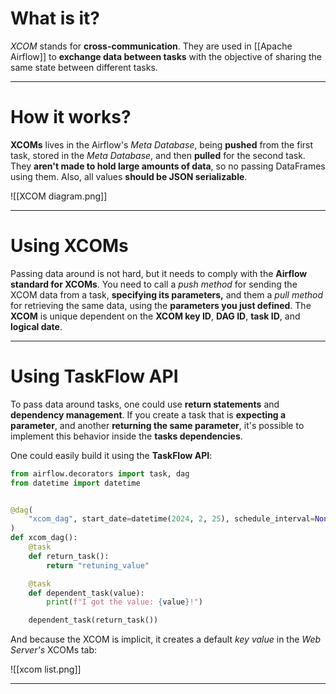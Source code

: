 # What is it?

*XCOM* stands for **cross-communication**. They are used in [[Apache Airflow]] to **exchange data between tasks** with the objective of sharing the same state between different tasks.
___
# How it works?

**XCOMs** lives in the Airflow's *Meta Database*, being **pushed** from the first task, stored in the *Meta Database*, and then **pulled** for the second task. They **aren't made to hold large amounts of data**, so no passing DataFrames using them. Also, all values **should be JSON serializable**.

![[XCOM diagram.png]]
___
# Using XCOMs

Passing data around is not hard, but it needs to comply with the **Airflow standard for XCOMs**. You need to call a *push method* for sending the XCOM data from a task, **specifying its parameters,** and them a *pull method* for retrieving the same data, using the **parameters you just defined**.
The **XCOM** is unique dependent on the **XCOM key ID**, **DAG ID**, **task ID**, and **logical date**.

___
# Using TaskFlow API

To pass data around tasks, one could use **return statements** and **dependency management**. If you create a task that is **expecting a parameter**, and another **returning the same parameter**, it's possible to implement this behavior inside the **tasks dependencies**.

One could easily build it using the **TaskFlow API**:
```python
from airflow.decorators import task, dag
from datetime import datetime


@dag(
    "xcom_dag", start_date=datetime(2024, 2, 25), schedule_interval=None, catchup=False
)
def xcom_dag():
    @task
    def return_task():
        return "retuning_value"

    @task
    def dependent_task(value):
        print(f"I got the value: {value}!")

    dependent_task(return_task())
```

And because the XCOM is implicit, it creates a default *key value* in the *Web Server's* XCOMs tab:

![[xcom list.png]]
___

